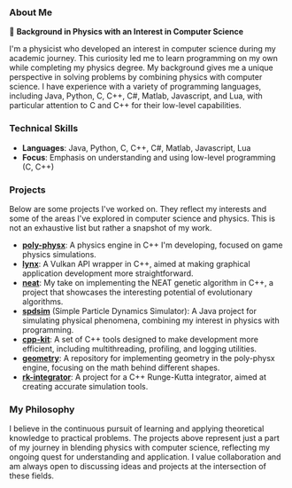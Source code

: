 ### About Me

🔬 **Background in Physics with an Interest in Computer Science**

I'm a physicist who developed an interest in computer science during my academic journey. This curiosity led me to learn programming on my own while completing my physics degree. My background gives me a unique perspective in solving problems by combining physics with computer science. I have experience with a variety of programming languages, including Java, Python, C, C++, C#, Matlab, Javascript, and Lua, with particular attention to C and C++ for their low-level capabilities.

### Technical Skills

- **Languages**: Java, Python, C, C++, C#, Matlab, Javascript, Lua
- **Focus**: Emphasis on understanding and using low-level programming (C, C++)

### Projects

Below are some projects I've worked on. They reflect my interests and some of the areas I've explored in computer science and physics. This is not an exhaustive list but rather a snapshot of my work.

- **[poly-physx](https://github.com/ismawno/poly-physx)**: A physics engine in C++ I'm developing, focused on game physics simulations.
- **[lynx](https://github.com/ismawno/lynx)**: A Vulkan API wrapper in C++, aimed at making graphical application development more straightforward.
- **[neat](https://github.com/ismawno/neat)**: My take on implementing the NEAT genetic algorithm in C++, a project that showcases the interesting potential of evolutionary algorithms.
- **[spdsim](https://github.com/ismawno/spdsim)** (Simple Particle Dynamics Simulator): A Java project for simulating physical phenomena, combining my interest in physics with programming.
- **[cpp-kit](https://github.com/ismawno/cpp-kit)**: A set of C++ tools designed to make development more efficient, including multithreading, profiling, and logging utilities.
- **[geometry](https://github.com/ismawno/geometry)**: A repository for implementing geometry in the poly-physx engine, focusing on the math behind different shapes.
- **[rk-integrator](https://github.com/ismawno/rk-integrator)**: A project for a C++ Runge-Kutta integrator, aimed at creating accurate simulation tools.

### My Philosophy

I believe in the continuous pursuit of learning and applying theoretical knowledge to practical problems. The projects above represent just a part of my journey in blending physics with computer science, reflecting my ongoing quest for understanding and application. I value collaboration and am always open to discussing ideas and projects at the intersection of these fields.

<!--# 📊 GitHub Stats:
<!--![](https://github-readme-stats.vercel.app/api?username=ismawno&theme=dark&hide_border=true&include_all_commits=false&count_private=false)<br/>-->
<!--![](https://github-readme-stats.vercel.app/api/top-langs/?username=ismawno&theme=dark&hide_border=true&include_all_commits=false&count_private=false&layout=compact)
